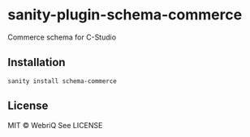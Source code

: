 # sanity-plugin-schema-commerce

Commerce schema for C-Studio

## Installation

```
sanity install schema-commerce
```

## License

MIT © WebriQ
See LICENSE
